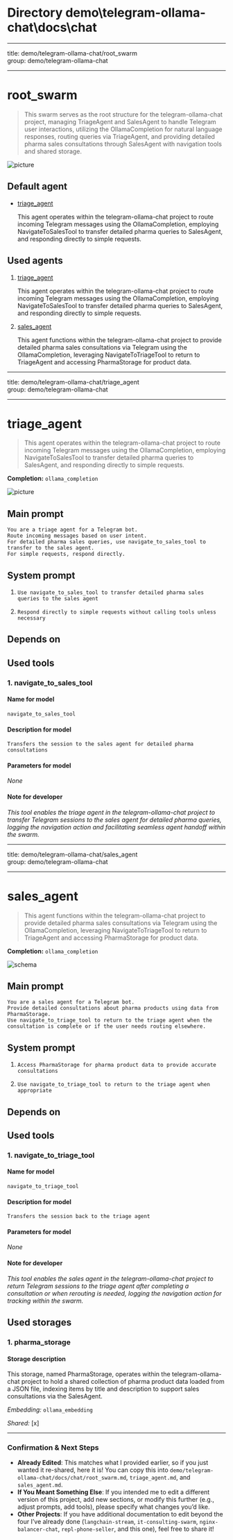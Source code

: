 
# Directory demo\telegram-ollama-chat\docs\chat

---

title: demo/telegram-ollama-chat/root_swarm  
group: demo/telegram-ollama-chat  

---

# root_swarm

> This swarm serves as the root structure for the telegram-ollama-chat project, managing TriageAgent and SalesAgent to handle Telegram user interactions, utilizing the OllamaCompletion for natural language responses, routing queries via TriageAgent, and providing detailed pharma sales consultations through SalesAgent with navigation tools and shared storage.

![picture](./docs/chat/image/swarm_schema_test-swarm.svg)
## Default agent

 - [triage_agent](./agent/triage_agent.md)  

	This agent operates within the telegram-ollama-chat project to route incoming Telegram messages using the OllamaCompletion, employing NavigateToSalesTool to transfer detailed pharma queries to SalesAgent, and responding directly to simple requests.

## Used agents

1. [triage_agent](./agent/triage_agent.md)  

	This agent operates within the telegram-ollama-chat project to route incoming Telegram messages using the OllamaCompletion, employing NavigateToSalesTool to transfer detailed pharma queries to SalesAgent, and responding directly to simple requests.

2. [sales_agent](./agent/sales_agent.md)  

	This agent functions within the telegram-ollama-chat project to provide detailed pharma sales consultations via Telegram using the OllamaCompletion, leveraging NavigateToTriageTool to return to TriageAgent and accessing PharmaStorage for product data.

---

title: demo/telegram-ollama-chat/triage_agent  
group: demo/telegram-ollama-chat  

---

# triage_agent

> This agent operates within the telegram-ollama-chat project to route incoming Telegram messages using the OllamaCompletion, employing NavigateToSalesTool to transfer detailed pharma queries to SalesAgent, and responding directly to simple requests.

**Completion:** `ollama_completion`

![picture](./docs/chat/image/agent_schema_test-agent.svg)

## Main prompt

```
You are a triage agent for a Telegram bot.
Route incoming messages based on user intent.
For detailed pharma sales queries, use navigate_to_sales_tool to transfer to the sales agent.
For simple requests, respond directly.
```

## System prompt

1. `Use navigate_to_sales_tool to transfer detailed pharma sales queries to the sales agent`

2. `Respond directly to simple requests without calling tools unless necessary`

## Depends on

## Used tools

### 1. navigate_to_sales_tool

#### Name for model

`navigate_to_sales_tool`

#### Description for model

`Transfers the session to the sales agent for detailed pharma consultations`

#### Parameters for model

*None*

#### Note for developer

*This tool enables the triage agent in the telegram-ollama-chat project to transfer Telegram sessions to the sales agent for detailed pharma queries, logging the navigation action and facilitating seamless agent handoff within the swarm.*

---

title: demo/telegram-ollama-chat/sales_agent  
group: demo/telegram-ollama-chat  

---

# sales_agent

> This agent functions within the telegram-ollama-chat project to provide detailed pharma sales consultations via Telegram using the OllamaCompletion, leveraging NavigateToTriageTool to return to TriageAgent and accessing PharmaStorage for product data.

**Completion:** `ollama_completion`

![schema](../image/agent_schema_sales_agent.svg)

## Main prompt

```
You are a sales agent for a Telegram bot.
Provide detailed consultations about pharma products using data from PharmaStorage.
Use navigate_to_triage_tool to return to the triage agent when the consultation is complete or if the user needs routing elsewhere.
```

## System prompt

1. `Access PharmaStorage for pharma product data to provide accurate consultations`

2. `Use navigate_to_triage_tool to return to the triage agent when appropriate`

## Depends on

## Used tools

### 1. navigate_to_triage_tool

#### Name for model

`navigate_to_triage_tool`

#### Description for model

`Transfers the session back to the triage agent`

#### Parameters for model

*None*

#### Note for developer

*This tool enables the sales agent in the telegram-ollama-chat project to return Telegram sessions to the triage agent after completing a consultation or when rerouting is needed, logging the navigation action for tracking within the swarm.*

## Used storages

### 1. pharma_storage

#### Storage description

This storage, named PharmaStorage, operates within the telegram-ollama-chat project to hold a shared collection of pharma product data loaded from a JSON file, indexing items by title and description to support sales consultations via the SalesAgent.

*Embedding:* `ollama_embedding`

*Shared:* [x]

---

### Confirmation & Next Steps
- **Already Edited**: This matches what I provided earlier, so if you just wanted it re-shared, here it is! You can copy this into `demo/telegram-ollama-chat/docs/chat/root_swarm.md`, `triage_agent.md`, and `sales_agent.md`.
- **If You Meant Something Else**: If you intended me to edit a different version of this project, add new sections, or modify this further (e.g., adjust prompts, add tools), please specify what changes you’d like.
- **Other Projects**: If you have additional documentation to edit beyond the four I’ve already done (`langchain-stream`, `it-consulting-swarm`, `nginx-balancer-chat`, `repl-phone-seller`, and this one), feel free to share it!
